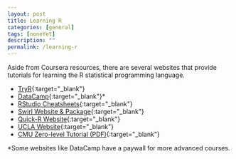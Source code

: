 ```yaml
---
layout: post
title: Learning R
categories: [general]
tags: [noneYet]
description: ""
permalink: /learning-r
---
```


Aside from Coursera resources, there are several websites that provide
tutorials for learning the R statistical programming language.

- [TryR][]{:target="_blank"}
- [DataCamp][]{:target="_blank"}*
- [RStudio Cheatsheets][]{:target="_blank"}
- [Swirl Website & Package][]{:target="_blank"}
- [Quick-R Website][]{:target="_blank"}
- [UCLA Website][]{:target="_blank"}
- [CMU Zero-level Tutorial (PDF)][]{:target="_blank"}

*Some websites like DataCamp have a paywall for more advanced courses.

[TryR]: http://tryr.codeschool.com/
[DataCamp]: https://www.datacamp.com/courses/
[RStudio Cheatsheets]: https://www.rstudio.com/resources/cheatsheets/
[Swirl Website & Package]: http://swirlstats.com/students.html
[Quick-R Website]: http://www.statmethods.net/
[UCLA Website]: http://www.ats.ucla.edu/stat/r/
[CMU Zero-level Tutorial (PDF)]: http://hnm.stat.cmu.edu/2014-06%20UVA%20WORKSHOP/00%20PreReads/RTutorial-Level0.pdf
